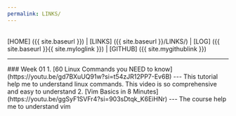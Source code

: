 ```yaml
---
permalink: LINKS/
---
```

<br>
[HOME] ({{ site.baseurl }}) |
[LINKS] ({{ site.baseurl }}/LINKS/) |
[LOG] ({{ site.baseurl }}{{ site.myloglink }}) |
[GITHUB] ({{ site.mygithublink }})
<br>
<hr>
### Week 01
1. [60 Linux Commands you NEED to know](https://youtu.be/gd7BXuUQ91w?si=t54zJR12PP7-Ev6B) --- This tutorial help me to understand linux commands. This video is so comprehensive and easy to understand 
2. [Vim Basics in 8 Minutes](https://youtu.be/ggSyF1SVFr4?si=903sDtqk_K6EiHNr) --- The course help me to understand vim 
